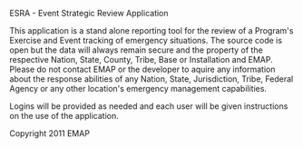 ESRA  - Event Strategic Review Application

This application is a stand alone reporting tool for the review of a Program's Exercise and Event tracking of emergency situations. The source code is open but the data will always remain secure and the property of the respective Nation, State, County, Tribe, Base or Installation and EMAP. Please do not contact EMAP or the developer to aquire any information about the response abilities of any Nation, State, Jurisdiction, Tribe, Federal Agency or any other location's emergency management capabilities.

Logins will be provided as needed and each user will be given instructions on the use of the application.

Copyright 2011 EMAP
